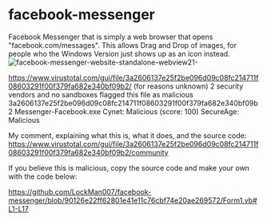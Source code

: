 # facebook-messenger
Facebook Messenger that is simply a web browser that opens "facebook.com/messages". This allows Drag and Drop of images, for people who the Windows Version just shows up as an icon instead.
![facebook-messenger-website-standalone-webview21-](https://github.com/LockMan007/facebook-messenger/assets/13595927/23aa34ec-49da-4cdc-9218-438f569cd368)

https://www.virustotal.com/gui/file/3a2606137e25f2be096d09c08fc214711f08603291f00f379fa682e340bf09b2/
(for reasons unknown)
2 security vendors and no sandboxes flagged this file as malicious
3a2606137e25f2be096d09c08fc214711f08603291f00f379fa682e340bf09b2
Messenger-Facebook.exe
Cynet: Malicious (score: 100)
SecureAge: Malicious

My comment, explaining what this is, what it does, and the source code:
https://www.virustotal.com/gui/file/3a2606137e25f2be096d09c08fc214711f08603291f00f379fa682e340bf09b2/community

If you believe this is malicious, copy the source code and make your own with the code below:

https://github.com/LockMan007/facebook-messenger/blob/90126e22ff62801e41e11c76cbf74e20ae269572/Form1.vb#L1-L17
